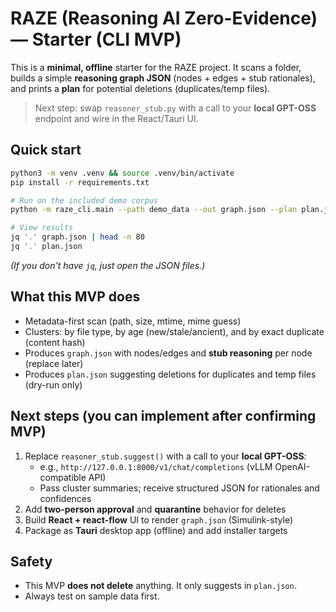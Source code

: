 # RAZE (Reasoning AI Zero-Evidence) — Starter (CLI MVP)

This is a **minimal, offline** starter for the RAZE project. It scans a folder, builds a simple **reasoning graph JSON** (nodes + edges + stub rationales), and prints a **plan** for potential deletions (duplicates/temp files).

> Next step: swap `reasoner_stub.py` with a call to your **local GPT-OSS** endpoint and wire in the React/Tauri UI.

## Quick start

```bash
python3 -m venv .venv && source .venv/bin/activate
pip install -r requirements.txt

# Run on the included demo corpus
python -m raze_cli.main --path demo_data --out graph.json --plan plan.json

# View results
jq '.' graph.json | head -n 80
jq '.' plan.json
```
*(If you don't have `jq`, just open the JSON files.)*

## What this MVP does
- Metadata-first scan (path, size, mtime, mime guess)
- Clusters: by file type, by age (new/stale/ancient), and by exact duplicate (content hash)
- Produces `graph.json` with nodes/edges and **stub reasoning** per node (replace later)
- Produces `plan.json` suggesting deletions for duplicates and temp files (dry-run only)

## Next steps (you can implement after confirming MVP)
1. Replace `reasoner_stub.suggest()` with a call to your **local GPT-OSS**:
   - e.g., `http://127.0.0.1:8000/v1/chat/completions` (vLLM OpenAI-compatible API)
   - Pass cluster summaries; receive structured JSON for rationales and confidences
2. Add **two-person approval** and **quarantine** behavior for deletes
3. Build **React + react-flow** UI to render `graph.json` (Simulink-style)
4. Package as **Tauri** desktop app (offline) and add installer targets

## Safety
- This MVP **does not delete** anything. It only suggests in `plan.json`.
- Always test on sample data first.
